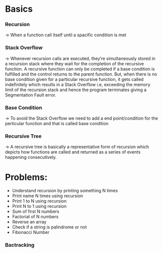 # Basics
### Recursion 
->  When a function call itself until a spacific condition is met 

### Stack Overflow
->  Whenever recursion calls are executed, they’re simultaneously stored in a recursion stack
 where they wait for the completion of the recursive function. A recursive function can only 
 be completed if a base condition is fulfilled and the control returns to the parent function. 
But, when there is no base condition given for a particular recursive function, it gets called 
indefinitely which results in a Stack Overflow i.e, exceeding the memory limit of the recursion 
stack and hence the program terminates giving a Segmentation Fault error. 

### Base Condition
->  To avoid the Stack Overflow we need to add a end point/condition for the perticular function
and that is called base condition

### Recursive Tree
->  A recursive tree is basically a representative form of recursion which depicts how functions 
are called and returned as a series of events happening consecutively. 

# Problems:
* Understand recursion by printing something N times
* Print name N times using recursion
* Print 1 to N using recursion
* Print N to 1 using recursion
* Sum of first N numbers
* Factorial of N numbers
* Reverse an array
* Check if a string is palindrome or not
* Fibonacci Number

### Bactracking
